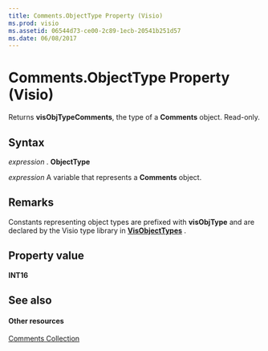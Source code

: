 ```yaml
---
title: Comments.ObjectType Property (Visio)
ms.prod: visio
ms.assetid: 06544d73-ce00-2c89-1ecb-20541b251d57
ms.date: 06/08/2017
---
```



# Comments.ObjectType Property (Visio)

Returns  **visObjTypeComments**, the type of a  **Comments** object. Read-only.


## Syntax

 _expression_ . **ObjectType**

 _expression_ A variable that represents a **Comments** object.


## Remarks

Constants representing object types are prefixed with  **visObjType** and are declared by the Visio type library in **[VisObjectTypes](Visio.VisObjectTypes.md)** .


## Property value

 **INT16**


## See also


#### Other resources


[Comments Collection](Visio.comments.md)

